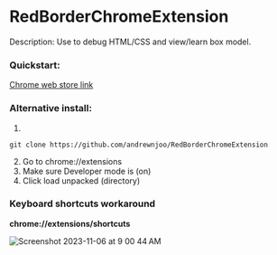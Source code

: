 # RedBorderChromeExtension
Description: Use to debug HTML/CSS and view/learn box model.

### Quickstart:

[Chrome web store link](https://chrome.google.com/webstore/detail/red-border-chrome-extensi/cgbdhepdbbcdfdlopicohifabajofjbg)

### Alternative install:

1.
```
git clone https://github.com/andrewnjoo/RedBorderChromeExtension
```
2. Go to chrome://extensions
3. Make sure Developer mode is (on)
4. Click load unpacked (directory)


### Keyboard shortcuts workaround

**chrome://extensions/shortcuts**

![Screenshot 2023-11-06 at 9 00 44 AM](https://github.com/adnjoo/RedBorderChromeExtension/assets/22807629/78ec08c6-f06f-4616-8fa5-a82ecc240a1c)

